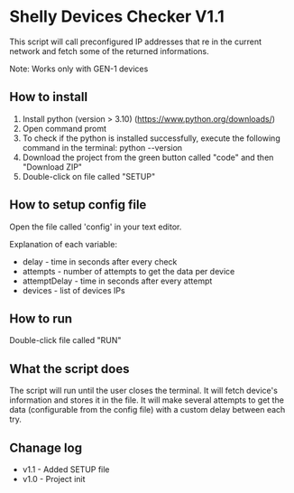 # Shelly Devices Checker V1.1
This script will call preconfigured IP addresses that re in the current network and fetch some of the returned informations.

Note: Works only with GEN-1 devices

## How to install 
1. Install python (version > 3.10) (https://www.python.org/downloads/)
2. Open command promt
3. To check if the python is installed successfully, execute the following command in the terminal: python --version
4. Download the project from the green button called "code" and then "Download ZIP"
5. Double-click on file called "SETUP"

## How to setup config file
Open the file called 'config' in your text editor.

Explanation of each variable:
 - delay - time in seconds after every check
 - attempts - number of attempts to get the data per device
 - attemptDelay - time in seconds after every attempt
 - devices - list of devices IPs
 
## How to run
Double-click file called "RUN"

## What the script does
The script will run until the user closes the terminal. It will fetch device's information and stores it in the file. 
It will make several attempts to get the data (configurable from the config file) with a custom delay between each try.

## Chanage log
 - v1.1 - Added SETUP file
 - v1.0 - Project init